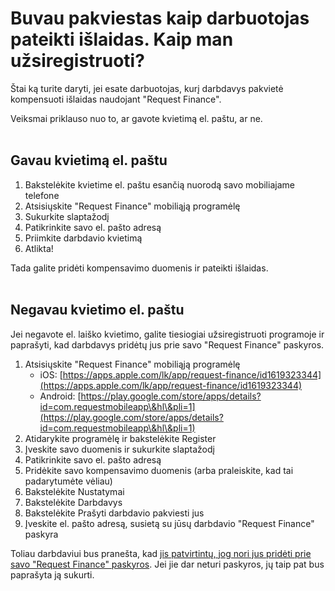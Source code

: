 # Buvau pakviestas kaip darbuotojas pateikti išlaidas. Kaip man užsiregistruoti?

Štai ką turite daryti, jei esate darbuotojas, kurį darbdavys pakvietė kompensuoti išlaidas naudojant "Request Finance".

Veiksmai priklauso nuo to, ar gavote kvietimą el. paštu, ar ne.\
​

## Gavau kvietimą el. paštu <a href="#h_22a8181359" id="h_22a8181359"></a>

1. Bakstelėkite kvietime el. paštu esančią nuorodą savo mobiliajame telefone
2. Atsisiųskite "Request Finance" mobiliąją programėlę
3. Sukurkite slaptažodį
4. Patikrinkite savo el. pašto adresą
5. Priimkite darbdavio kvietimą
6. Atlikta!

Tada galite pridėti kompensavimo duomenis ir pateikti išlaidas.\
​

## Negavau kvietimo el. paštu <a href="#h_69ce815daa" id="h_69ce815daa"></a>

Jei negavote el. laiško kvietimo, galite tiesiogiai užsiregistruoti programoje ir paprašyti, kad darbdavys pridėtų jus prie savo "Request Finance" paskyros.

1. Atsisiųskite "Request Finance" mobiliąją programėlę
   * iOS: [https://apps.apple.com/lk/app/request-finance/id1619323344](https://apps.apple.com/lk/app/request-finance/id1619323344)
   * Android: [https://play.google.com/store/apps/details?id=com.requestmobileapp\&hl\&pli=1](https://play.google.com/store/apps/details?id=com.requestmobileapp\&hl\&pli=1)
2. Atidarykite programėlę ir bakstelėkite Register
3. Įveskite savo duomenis ir sukurkite slaptažodį
4. Patikrinkite savo el. pašto adresą
5. Pridėkite savo kompensavimo duomenis (arba praleiskite, kad tai padarytumėte vėliau)
6. Bakstelėkite Nustatymai
7. Bakstelėkite Darbdavys
8. Bakstelėkite Prašyti darbdavio pakviesti jus
9. Įveskite el. pašto adresą, susietą su jūsų darbdavio "Request Finance" paskyra

Toliau darbdaviui bus pranešta, kad [jis patvirtintų, jog nori jus pridėti prie savo "Request Finance" paskyros](https://help.request.finance/en/articles/9459087-my-employee-signed-up-to-the-request-mobile-app-and-added-me-as-their-employer-how-can-i-confirm-them). Jei jie dar neturi paskyros, jų taip pat bus paprašyta ją sukurti.
